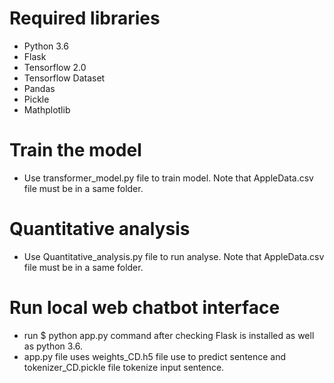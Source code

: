 # Required libraries
* Python 3.6 
* Flask 
* Tensorflow 2.0 
* Tensorflow Dataset 
* Pandas 
* Pickle 
* Mathplotlib
# Train the model
* Use transformer_model.py file to train model. Note that AppleData.csv file must be in a same folder.
# Quantitative analysis
* Use Quantitative_analysis.py file to run analyse. Note that AppleData.csv file must be in a same folder.
# Run local web chatbot interface
* run $ python app.py  command after checking Flask is installed as well as python 3.6. 
* app.py file uses weights_CD.h5 file use to predict sentence and tokenizer_CD.pickle file tokenize input sentence.
